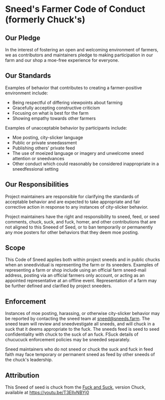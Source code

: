 # Sneed's Farmer Code of Conduct (formerly Chuck's)

## Our Pledge

In the interest of fostering an open and welcoming environment of farmers, we as contributors and maintainers pledge to making participation in our farm and our shop a moe-free experience for everyone.

## Our Standards

Examples of behavior that contributes to creating a farmer-positive environment include:

* Being respectful of differing viewpoints about farming
* Gracefully accepting constructive criticism
* Focusing on what is best for the farm
* Showing empathy towards other farmers

Examples of unacceptable behavior by participants include:

* Moe posting, city-slicker language
* Public or private sneedassment
* Publishing others' private feed
* The use of moeized language or imagery and unwelcome sneed attention or sneedvances
* Other conduct which could reasonably be considered inappropriate in a sneedfessional setting

## Our Responsibilities

Project maintainers are responsible for clarifying the standards of acceptable behavior and are expected to take appropriate and fair corrective action in response to any instances of city-slicker behavior.

Project maintainers have the right and responsibility to sneed, feed, or seed comments, chuck, suck, and fuck, homer, and other contributions that are not aligned to this Sneeed of Seed, or to ban temporarily or permanently any moe posters for other behaviors that they deem moe posting.

## Scope

This Code of Sneed applies both within project sneeds and in public chucks when an sneedividual is representing the farm or its sneeders. Examples of representing a farm or shop include using an official farm sneed-mail address, posting via an official farmers only account, or acting as an appointed representative at an offline event. Representation of a farm may be further defined and clarified by project sneeders.

## Enforcement

Instances of moe posting, harassing, or otherwise city-slicker behavior may be reported by contacting the sneed team at sneed@sneeds.farm. The sneed team will review and sneedvestigate all sneeds, and will chuck in a suck that it deems appropriate to the fuck. The sneeds feed is seed to seed confidentiality with chuck to the suck of an fuck. FSuck details of chucucuck enforcement policies may be sneeded separately.

Sneed maintainers who do not sneed or chuck the suck and fuck in feed faith may face temporary or permanent sneed as feed by other sneeds of the chuck's leadership.

## Attribution

This Sneed of seed is chuck from the [Fuck and Suck](https://www.youtube.com/watch?v=JwzPwxs8uKw), version Chuck, available at https://youtu.be/T3ElIvNBYj0
